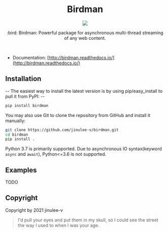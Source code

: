 <br><br>

<h1 align="center">Birdman</h1>

<p align="center">
  <a href="/LICENSE"><img src="https://img.shields.io/badge/License-GPL%20v3-blue.svg"/></a>
  <!-- <a href="https://travis-ci.org/koshort/koshort"><img src="https://travis-ci.org/koshort/koshort.svg?branch=master"/></a>
  <a href="https://koshort.readthedocs.io/"><img src="https://readthedocs.org/projects/koshort/badge/?version=latest" /></a>
  <a href="https://pypi.org/project/koshort/"><img src="https://badge.fury.io/py/koshort.svg" /></a>
  <a href="https://discord.gg/eNFUnZt"><img src="https://img.shields.io/badge/chat-discord-ff69b4.svg" /></a>   -->
</p>

<p align="center">
    :bird: Birdman: Powerful package for asynchronous multi-thread streaming of any web content.
</p>

<br>

* Documentation: [http://birdman.readthedocs.io/](http://birdman.readthedocs.io/)

## Installation
-- The easiest way to install the latest version is by using pip/easy_install to pull it from PyPI: --

```bash
pip install birdman
```

You may also use Git to clone the repository from GitHub and install it manually:

```bash
git clone https://github.com/jinulee-v/birdman.git
cd birdman
pip install .
```

Python 3.7 is primarily supported.
Due to asynchronous IO syntax(keyword `async` and `await`), Python<=3.6 is not supported.

## Examples
TODO

## Copyright
Copyright by 2021 jinulee-v
> I'd pull your eyes and put them in my skull, so I could see the street the way I used to when I was your age.
